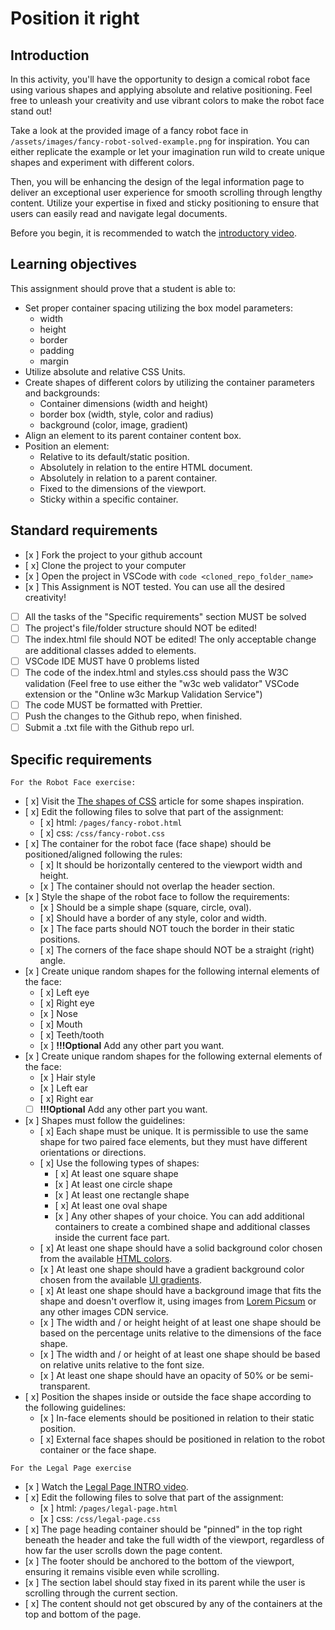 # Position it right

## Introduction

In this activity, you'll have the opportunity to design a comical robot face using various shapes and applying absolute and relative positioning. Feel free to unleash your creativity and use vibrant colors to make the robot face stand out!

Take a look at the provided image of a fancy robot face in `/assets/images/fancy-robot-solved-example.png` for inspiration. You can either replicate the example or let your imagination run wild to create unique shapes and experiment with different colors.

Then, you will be enhancing the design of the legal information page to deliver an exceptional user experience for smooth scrolling through lengthy content. Utilize your expertise in fixed and sticky positioning to ensure that users can easily read and navigate legal documents.

Before you begin, it is recommended to watch the [introductory video](https://www.loom.com/share/3c655c8a97ce4783a4698d7968c03c33?sid=c05fcac8-f559-4de4-9ccd-6f167be3d6bd).

## Learning objectives

This assignment should prove that a student is able to:

- Set proper container spacing utilizing the box model parameters:
  - width
  - height
  - border
  - padding
  - margin
- Utilize absolute and relative CSS Units.
- Create shapes of different colors by utilizing the container parameters and backgrounds:
  - Container dimensions (width and height)
  - border box (width, style, color and radius)
  - background (color, image, gradient)
- Align an element to its parent container content box.
- Position an element:
  - Relative to its default/static position.
  - Absolutely in relation to the entire HTML document.
  - Absolutely in relation to a parent container.
  - Fixed to the dimensions of the viewport.
  - Sticky within a specific container.

## Standard requirements

- [x ] Fork the project to your github account
- [ x] Clone the project to your computer
- [x ] Open the project in VSCode with `code <cloned_repo_folder_name>`
- [x ] This Assignment is NOT tested. You can use all the desired creativity!
- [ ] All the tasks of the "Specific requirements" section MUST be solved
- [ ] The project's file/folder structure should NOT be edited!
- [ ] The index.html file should NOT be edited! The only acceptable change are additional classes added to elements.
- [ ] VSCode IDE MUST have 0 problems listed
- [ ] The code of the index.html and styles.css should pass the W3C validation (Feel free to use either the "w3c web validator" VSCode extension or the "Online w3c Markup Validation Service")
- [ ] The code MUST be formatted with Prettier.
- [ ] Push the changes to the Github repo, when finished.
- [ ] Submit a .txt file with the Github repo url.

## Specific requirements

`For the Robot Face exercise:`

- [ x] Visit the [The shapes of CSS](https://css-tricks.com/the-shapes-of-css/) article for some shapes inspiration.
- [ x] Edit the following files to solve that part of the assignment:
  - [ x] html: `/pages/fancy-robot.html`
  - [ x] css: `/css/fancy-robot.css`
- [ x] The container for the robot face (face shape) should be positioned/aligned following the rules:
  - [ x] It should be horizontally centered to the viewport width and height.
  - [x ] The container should not overlap the header section.
- [x ] Style the shape of the robot face to follow the requirements:
  - [x ] Should be a simple shape (square, circle, oval).
  - [ x] Should have a border of any style, color and width.
  - [x ] The face parts should NOT touch the border in their static positions.
  - [ x] The corners of the face shape should NOT be a straight (right) angle.
- [x ] Create unique random shapes for the following internal elements of the face:
  - [ x] Left eye
  - [ x] Right eye
  - [x ] Nose
  - [ x] Mouth
  - [ x] Teeth/tooth
  - [x ] **!!!Optional** Add any other part you want.
- [x ] Create unique random shapes for the following external elements of the face:
  - [x ] Hair style
  - [x ] Left ear
  - [ x] Right ear
  - [ ] **!!!Optional** Add any other part you want.
- [x ] Shapes must follow the guidelines:
  - [ x] Each shape must be unique. It is permissible to use the same shape for two paired face elements, but they must have different orientations or directions.
  - [ x] Use the following types of shapes:
    - [ x] At least one square shape
    - [x ] At least one circle shape
    - [x ] At least one rectangle shape
    - [ x] At least one oval shape
    - [x ] Any other shapes of your choice. You can add additional containers to create a combined shape and additional classes inside the current face part.
  - [ x] At least one shape should have a solid background color chosen from the available [HTML colors](https://www.w3schools.com/html/html_colors.asp).
  - [x ] At least one shape should have a gradient background color chosen from the available [UI gradients](https://uigradients.com/).
  - [ x] At least one shape should have a background image that fits the shape and doesn't overflow it, using images from [Lorem Picsum](https://picsum.photos/) or any other images CDN service.
  - [x ] The width and / or height height of at least one shape should be based on the percentage units relative to the dimensions of the face shape.
  - [x ] The width and / or height of at least one shape should be based on relative units relative to the font size.
  - [x ] At least one shape should have an opacity of 50% or be semi-transparent.
- [ x] Position the shapes inside or outside the face shape according to the following guidelines:
  - [x ] In-face elements should be positioned in relation to their static position.
  - [ x] External face shapes should be positioned in relation to the robot container or the face shape.

`For the Legal Page exercise`

- [x ] Watch the [Legal Page INTRO video](https://www.loom.com/share/3c655c8a97ce4783a4698d7968c03c33?sid=b776b29f-cecb-4cc7-8663-7c3f1722f190).
- [ x] Edit the following files to solve that part of the assignment:
  - [x ] html: `/pages/legal-page.html`
  - [x ] css: `/css/legal-page.css`
- [ x] The page heading container should be "pinned" in the top right beneath the header and take the full width of the viewport, regardless of how far the user scrolls down the page content.
- [x ] The footer should be anchored to the bottom of the viewport, ensuring it remains visible even while scrolling.
- [x ] The section label should stay fixed in its parent while the user is scrolling through the current section.
- [ x] The content should not get obscured by any of the containers at the top and bottom of the page.
